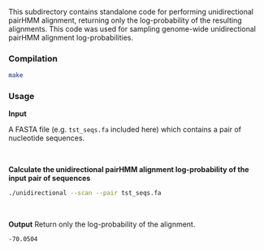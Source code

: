 This subdirectory contains standalone code for performing unidirectional pairHMM alignment, returning only the log-probability of the resulting alignments. This code was used for sampling genome-wide unidirectional pairHMM alignment log-probabilities.

### Compilation

```sh
make
```


### Usage

**Input**

A FASTA file (e.g. `tst_seqs.fa` included here) which contains a pair of nucleotide sequences.

<br/>

**Calculate the unidirectional pairHMM alignment log-probability of the input pair of sequences**

```sh
./unidirectional --scan --pair tst_seqs.fa
```

<br/>

**Output**
Return only the log-probability of the alignment.

```sh
-70.0504
```
